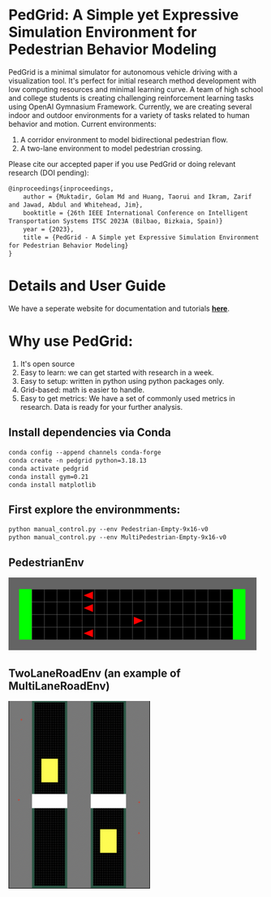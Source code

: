 # PedGrid: A Simple yet Expressive Simulation Environment for Pedestrian Behavior Modeling

PedGrid is a minimal simulator for autonomous vehicle driving with a visualization tool. It's perfect for initial research method development with low computing resources and minimal learning curve. A team of high school and college students is creating challenging reinforcement learning tasks using OpenAI Gymnasium Framework. Currently, we are creating several indoor and outdoor environments for a variety of tasks related to human behavior and motion. Current environments:

1. A corridor environment to model bidirectional pedestrian flow.
2. A two-lane environment to model pedestrian crossing.

Please cite our accepted paper if you use PedGrid or doing relevant research (DOI pending):

```
@inproceedings{inproceedings,
    author = {Muktadir, Golam Md and Huang, Taorui and Ikram, Zarif and Jawad, Abdul and Whitehead, Jim},
    booktitle = {26th IEEE International Conference on Intelligent Transportation Systems ITSC 2023A (Bilbao, Bizkaia, Spain)}
    year = {2023},
    title = {PedGrid - A Simple yet Expressive Simulation Environment for Pedestrian Behavior Modeling}
}
```

# Details and User Guide
We have a seperate website for documentation and tutorials **[here](https://pedgrid.readthedocs.io/)**.

# Why use PedGrid:
1. It's open source
2. Easy to learn: we can get started with research in a week.
3. Easy to setup: written in python using python packages only. 
4. Grid-based: math is easier to handle.
5. Easy to get metrics: We have a set of commonly used metrics in research. Data is ready for your further analysis.

## Install dependencies via Conda
```
conda config --append channels conda-forge
conda create -n pedgrid python=3.18.13
conda activate pedgrid
conda install gym=0.21
conda install matplotlib
```

## First explore the environmments:
```
python manual_control.py --env Pedestrian-Empty-9x16-v0
python manual_control.py --env MultiPedestrian-Empty-9x16-v0
```

## PedestrianEnv
![PedestrianEnv](docs/source/visuals/PedestrianEnv.png)

## TwoLaneRoadEnv (an example of MultiLaneRoadEnv)
![TwoLaneRoadEnv](docs/source/visuals/TwoLaneRoadEnv.png)